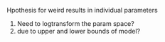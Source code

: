 Hpothesis for weird results in individual parameters
1) Need to logtransform the param space?
2) due to upper and lower bounds of model?

